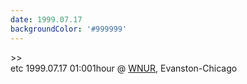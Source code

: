 ```yaml
---
date: 1999.07.17
backgroundColor: '#999999'
---
```


\>>  
etc 1999.07.17 01:001hour @ [WNUR](http://www.wnur.org/), Evanston-Chicago